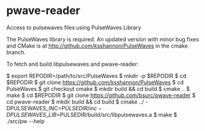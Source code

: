 # pwave-reader
Access to pulsewaves files using PulseWaves Library

The PulseWaves library is required.  An updated version with minor bug fixes
and CMake is at http://github.com/ksshannon/PulseWaves in the cmake branch.

To fetch and build libpulsewaves and pwave-reader:

  $ export REPODIR=/path/to/src/PulseWaves
  $ mkdir -p $REPODIR
  $ cd $REPODIR
  $ git clone https://github.com/ksshannon/PulseWaves
  $ cd PulseWaves
  $ git checkout cmake
  $ mkdir build && cd build
  $ cmake ..
  $ make
  $ cd $REPODIR
  $ git clone https://github.com/bsurc/pwave-reader
  $ cd pwave-reader
  $ mkdir build && cd build
  $ cmake ../ -DPULSEWAVES\_INC=$PULSEDIR/inc -DPULSEWAVES\_LIB=$PULSEDIR/build/src/libpulsewaves.a
  $ make
  $ ./src/pw --help
